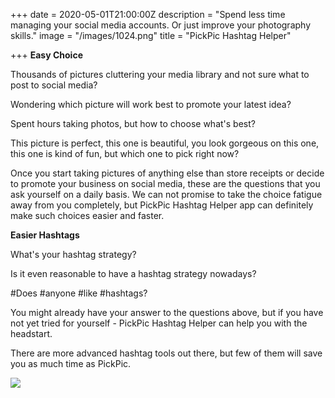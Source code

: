 +++
date = 2020-05-01T21:00:00Z
description = "Spend less time managing your social media accounts.  Or just improve your photography skills."
image = "/images/1024.png"
title = "PickPic Hashtag Helper"

+++
**Easy Choice**

Thousands of pictures cluttering your media library and not sure what to post to social media?

Wondering which picture will work best to promote your latest idea?

Spent hours taking photos, but how to choose what's best?

This picture is perfect, this one is beautiful, you look gorgeous on this one, this one is kind of fun, but which one to pick right now?

Once you start taking pictures of anything else than store receipts or decide to promote your business on social media, these are the questions that you ask yourself on a daily basis. We can not promise to take the choice fatigue away from you completely, but PickPic Hashtag Helper app can definitely make such choices easier and faster.

**Easier Hashtags**
<script src="https://widget.prefinery.com/widget/v2/tggu55mb.js" async defer></script>
What's your hashtag strategy?

Is it even reasonable to have a hashtag strategy nowadays?

\#Does #anyone #like #hashtags?

You might already have your answer to the questions above, but if you have not yet tried for yourself - PickPic Hashtag Helper can help you with the headstart.

There are more advanced hashtag tools out there, but few of them will save you as much time as PickPic.

![](/images/pick.png)

<div class='prefinery-form-embed'></div>
